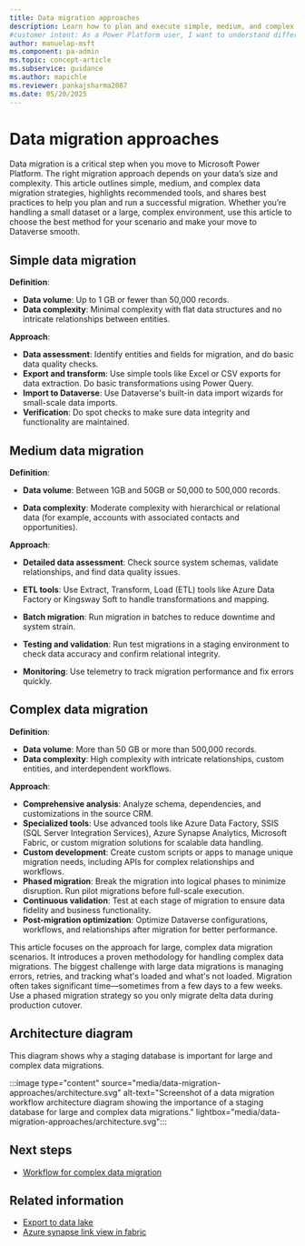```yaml
---
title: Data migration approaches
description: Learn how to plan and execute simple, medium, and complex data migrations in Power Platform. Discover tools, best practices, and next steps.
#customer intent: As a Power Platform user, I want to understand different data migration approaches so that I can choose the best method for my scenario.
author: manuelap-msft
ms.component: pa-admin
ms.topic: concept-article
ms.subservice: guidance
ms.author: mapichle
ms.reviewer: pankajsharma2087
ms.date: 05/20/2025
---
```


# Data migration approaches

Data migration is a critical step when you move to Microsoft Power Platform. The right migration approach depends on your data’s size and complexity. This article outlines simple, medium, and complex data migration strategies, highlights recommended tools, and shares best practices to help you plan and run a successful migration. Whether you’re handling a small dataset or a large, complex environment, use this article to choose the best method for your scenario and make your move to Dataverse smooth.

## Simple data migration

**Definition**:

- **Data volume**: Up to 1 GB or fewer than 50,000 records.
- **Data complexity**: Minimal complexity with flat data structures and no intricate relationships between entities.

**Approach**:

- **Data assessment**: Identify entities and fields for migration, and do basic data quality checks.
- **Export and transform**: Use simple tools like Excel or CSV exports for data extraction. Do basic transformations using Power Query.
- **Import to Dataverse**: Use Dataverse's built-in data import wizards for small-scale data imports.
- **Verification**: Do spot checks to make sure data integrity and functionality are maintained.

## Medium data migration

**Definition**:

- **Data volume**: Between 1GB and 50GB or 50,000 to 500,000 records.

- **Data complexity**: Moderate complexity with hierarchical or relational data (for example, accounts with associated contacts and opportunities).

**Approach**:

- **Detailed data assessment**: Check source system schemas, validate relationships, and find data quality issues.

- **ETL tools**: Use Extract, Transform, Load (ETL) tools like Azure Data Factory or Kingsway Soft to handle transformations and mapping.

- **Batch migration**: Run migration in batches to reduce downtime and system strain.

- **Testing and validation**: Run test migrations in a staging environment to check data accuracy and confirm relational integrity.

- **Monitoring**: Use telemetry to track migration performance and fix errors quickly.

## Complex data migration

**Definition**:

- **Data volume**: More than 50 GB or more than 500,000 records.
- **Data complexity**: High complexity with intricate relationships, custom entities, and interdependent workflows.

**Approach**:

- **Comprehensive analysis**: Analyze schema, dependencies, and customizations in the source CRM.
- **Specialized tools**: Use advanced tools like Azure Data Factory, SSIS (SQL Server Integration Services), Azure Synapse Analytics, Microsoft Fabric, or custom migration solutions for scalable data handling.
- **Custom development**: Create custom scripts or apps to manage unique migration needs, including APIs for complex relationships and workflows.
- **Phased migration**: Break the migration into logical phases to minimize disruption. Run pilot migrations before full-scale execution.
- **Continuous validation**: Test at each stage of migration to ensure data fidelity and business functionality.
- **Post-migration optimization**: Optimize Dataverse configurations, workflows, and relationships after migration for better performance.

This article focuses on the approach for large, complex data migration scenarios. It introduces a proven methodology for handling complex data migrations. The biggest challenge with large data migrations is managing errors, retries, and tracking what's loaded and what's not loaded. Migration often takes significant time—sometimes from a few days to a few weeks. Use a phased migration strategy so you only migrate delta data during production cutover.


## Architecture diagram

This diagram shows why a staging database is important for large and complex data migrations.

:::image type="content" source="media/data-migration-approaches/architecture.svg" alt-text="Screenshot of a data migration workflow architecture diagram showing the importance of a staging database for large and complex data migrations." lightbox="media/data-migration-approaches/architecture.svg":::


## Next steps

- [Workflow for complex data migration](workflow-for-complex-data-migration.md)


## Related information


- [Export to data lake](https://learn.microsoft.com/en-us/power-apps/maker/data-platform/export-to-data-lake-data-adf)
- [Azure synapse link view in fabric](https://learn.microsoft.com/en-us/power-apps/maker/data-platform/azure-synapse-link-view-in-fabric)
